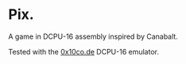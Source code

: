 # Pix.

A game in DCPU-16 assembly inspired by Canabalt.

Tested with the [0x10co.de](http://0x10co.de) DCPU-16 emulator.
